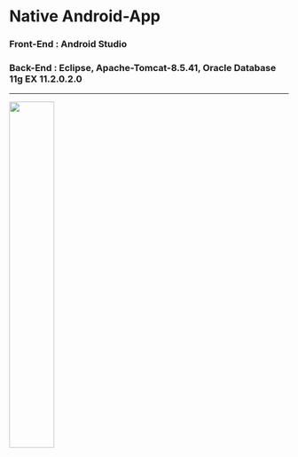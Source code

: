 # Native Android-App
### Front-End : Android Studio
### Back-End : Eclipse, Apache-Tomcat-8.5.41, Oracle Database 11g EX 11.2.0.2.0

------------------------------------------------------------------------------------------------------------------------------------
<img src="https://user-images.githubusercontent.com/32381811/68454732-e9154500-023c-11ea-87e8-d3361ad5d4d1.jpg" width="40%">


